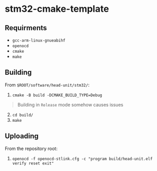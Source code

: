 # stm32-cmake-template



## Requirments
- `gcc-arm-linux-gnueabihf`
- `openocd`
- `cmake`
- `make`

## Building 
From `$ROOT/software/head-unit/stm32/`:
1. `cmake -B build -DCMAKE_BUILD_TYPE=Debug`
>Building in `Release` mode somehow causes issues
2. `cd build/`
3. `make`

## Uploading
From the repository root:
1. `openocd -f openocd-stlink.cfg -c "program build/head-unit.elf verify reset exit"`